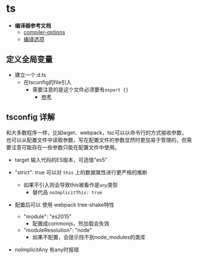 # ts

* **编译器参考文档**
  * [compiler-options](https://www.typescriptlang.org/docs/handbook/compiler-options.html)
  * [编译选项](https://www.tslang.cn/docs/handbook/compiler-options.html)

## 定义全局变量

* 建立一个.d.ts
  * 在tsconfig的file引入
    * 需要注意的是这个文件必须要有`export {}`
      * [参考](https://blog.csdn.net/n6308/article/details/103236093)

## tsconfig 详解

和大多数程序一样，比如wget、webpack，tsc可以以命令行的方式接收参数，也可以从配置文件中读取参数，写在配置文件的参数显然时更加易于管理的，但需要注意可能存在一些参数只能在配置文件中使用。

* target 输入代码的ES版本，可选值“es5”
* "strict": true  可以对 `this` 上的数据属性进行更严格的推断
  * 如果不引入则会导致this被看作是`any`类型
    * 替代品 `noImplicitThis: true`

* 配置后可以 使用 webpack tree-shake特性
  * "module": "es2015"
    * 配置成commonjs，热加载会失效
  * "moduleResolution": "node"
    * 如果不配置，会提示找不到node_modules的类库
* noImplicitAny 有any时报错
